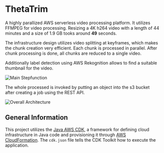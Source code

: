 # ThetaTrim


A highly parallized AWS serverless video processing platform. It utilizes FFMPEG for video processing. Resizing a 4K h264 video with a length of 44 minutes and a size of 1.9 GB tooks around **49** seconds.

The infrastructure design utilizes video splitting at keyframes, which makes the chunk creation very efficient. Each chunk is processed in parallel. After chunk processing is done, all chunks are reduced to a single video. 

Additionally label detection using AWS Rekognition allows to find a suitable thumbnail for the video.

![Main Stepfunction](https://github.com/Jozott00/ThetaTrim/assets/12057307/50e5d54d-5ea0-41ab-ae91-ed51373982e6)

The whole processed is invoked by putting an object into the s3 bucket after creating a job using the REST API.

![Overall Architecture](https://github.com/Jozott00/ThetaTrim/assets/12057307/e999e0ac-2105-46e5-9fe3-ba1e02f1238c)

## General Information

This project utilizes the [Java AWS CDK](https://docs.aws.amazon.com/cdk/v2/guide/work-with-cdk-java.html), a framework
for defining cloud infrastructure in Java code and provisioning it
through [AWS CloudFormation](https://aws.amazon.com/cloudformation).
The `cdk.json` file tells the CDK Toolkit how to execute the application.
